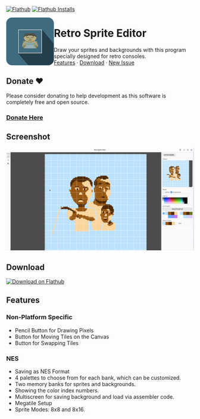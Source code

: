 [![Flathub](https://img.shields.io/flathub/v/io.github.xverizex.RetroSpriteEditor?logo=flathub&logoColor=white&label=Flathub)][flathub]
[![Flathub Installs](https://img.shields.io/flathub/downloads/io.github.xverizex.RetroSpriteEditor?logo=flathub&logoColor=white&label=Installs)][flathub]

<img style="vertical-align: middle;" src="data/icons/hicolor/scalable/apps/io.github.xverizex.RetroSpriteEditor.svg" width="128" height="128" align="left">

# Retro Sprite Editor
Draw your sprites and backgrounds with this program specially designed for retro consoles.</br>[Features](#features) · [Download](#download) · [New Issue](https://codeberg.org/SOrg/Doggo/issues/new/choose)

## Donate ❤️
Please consider donating to help development as this software is completely free and open source.

### [Donate Here][donate]

## Screenshot
![screenshot](screenshots/0.png)

## Download
[![Download on Flathub](https://dl.flathub.org/assets/badges/flathub-badge-en.svg)][flathub]

## Features

### Non-Platform Specific
* Pencil Button for Drawing Pixels
* Button for Moving Tiles on the Canvas
* Button for Swapping Tiles

### NES
* Saving as NES Format
* 4 palettes to choose from for each bank, which can be customized.
* Two memory banks for sprites and backgrounds.
* Showing the color index numbers.
* Multiscreen for saving background and load via assembler code.
* Megatile Setup
* Sprite Modes: 8x8 and 8x16.

[flathub]: https://flathub.org/apps/io.github.xverizex.RetroSpriteEditor
[donate]: https://www.donationalerts.com/r/xverizex
